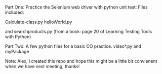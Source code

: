 Part One: Practice the Selenium web driver with python unit test: Files included:

Calculate-class.py helloWorld.py

and searchproducts.py (from a book: page 20 of Learning Testing Tools with Python)

Part Two: A few python files for a basic OO practice. video*.py and myPackage

Note: Alex, I created this repo and hope this might be a little bit convienent when we have next meeting, thanks!
